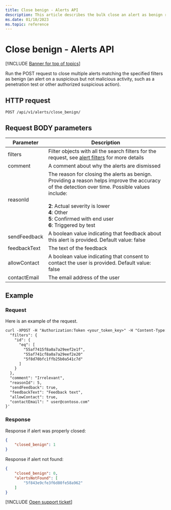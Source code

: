 ```yaml
---
title: Close benign - Alerts API
description: This article describes the bulk close an alert as benign request in the Defender for Cloud Apps Alerts API.
ms.date: 01/10/2023
ms.topic: reference
---
```

# Close benign - Alerts API

[!INCLUDE [Banner for top of topics](includes/banner.md)]

Run the POST request to close multiple alerts matching the specified filters as benign (an alert on a suspicious but not malicious activity, such as a penetration test or other authorized suspicious action).

## HTTP request

```rest
POST /api/v1/alerts/close_benign/
```

## Request BODY parameters

| Parameter | Description |
| --- | --- |
| filters | Filter objects with all the search filters for the request, see [alert filters](api-alerts.md#filters) for more details |
| comment | A comment about why the alerts are dismissed |
| reasonId | The reason for closing the alerts as benign. Providing a reason helps improve the accuracy of the detection over time. Possible values include:<br /><br />**2**: Actual severity is lower<br />**4**: Other<br />**5**: Confirmed with end user<br />**6**: Triggered by test |
| sendFeedback | A boolean value indicating that feedback about this alert is provided. Default value: false |
| feedbackText | The text of the feedback |
| allowContact | A boolean value indicating that consent to contact the user is provided. Default value: false |
| contactEmail | The email address of the user |

## Example

### Request

Here is an example of the request.

```rest
curl -XPOST -H "Authorization:Token <your_token_key>" -H "Content-Type: application/json" "https://<tenant_id>.<tenant_region>.contoso.com/api/v1/alerts/close_benign/" -d '{
  "filters": {
    "id": {
      "eq": [
        "55af7415f8a0a7a29eef2e1f",
        "55af741cf8a0a7a29eef2e20"
        "5f8d70bfc1ffb25b0a541c7d"
      ]
    }
  },
  "comment": "Irrelevant",
  "reasonId": 5,
  "sendFeedback": true,
  "feedbackText": "Feedback text",
  "allowContact": true,
  "contactEmail": " user@contoso.com"
}'
```

### Response

Response if alert was properly closed:

```json
{
    "closed_benign": 1
}
```

Response if alert not found:

```json
{
    "closed_benign": 0,
    "alertsNotFound": [
        "5f843e9cfe3f6d80fe58a962"
    ]
}

```

[!INCLUDE [Open support ticket](includes/support.md)]
